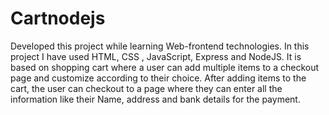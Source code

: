 # Cartnodejs
Developed this project while learning Web-frontend technologies. In this project I have used HTML, CSS , JavaScript, Express and NodeJS. It is based on shopping cart where a user can add multiple items to a checkout page and customize according to their choice. After adding items to the cart, the user can checkout to a page where they can enter all the information like their Name, address and bank details for the payment.
